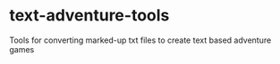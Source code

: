 # text-adventure-tools
Tools for converting marked-up txt files to create text based adventure games
